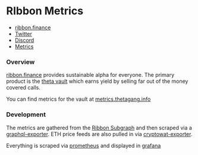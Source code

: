 # RIbbon Metrics
- [ribbon.finance](https://ribbon.finance)
- [Twitter](https://twitter.com/ribbonfinance)
- [Discord](https://discord.com/invite/85gcVafPyN)
- [Metrics](https://github.com/Lucas-Kohorst/theta-vault-metrics)

### Overview
[ribbon.finance](https://ribbon.finance) provides sustainable alpha for everyone. The primary product is the [theta vault](https://app.ribbon.finance/theta-vault/T-100-E) which earns yield by selling far out of the money covered calls. 

You can find metrics for the vault at [metrics.thetagang.info](http://metrics.thetagang.info/d/hH2ap5XGz/theta-vault?orgId=1)

### Development 
The metrics are gathered from the [Ribbon Subgraph](https://thegraph.com/explorer/subgraph/kenchangh/ribbon-finance?query=Example%20query) and then scraped via a [graphql-exporter](https://github.com/ricardbejarano/graphql_exporter). ETH price feeds are also pulled in via [cryptowat-exporter](https://github.com/nbarrientos/cryptowat_exporter).

Everything is scraped via [prometheus](https://prometheus.io/) and displayed in [grafana](https://grafana.com/)
